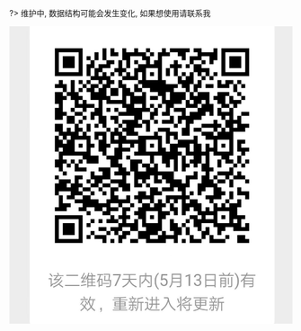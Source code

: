 
?> 维护中, 数据结构可能会发生变化, 如果想使用请联系我

![a](./temp.jpeg)

<!-- 

# Options & 配置选项

> 介绍 MiniSandbox 所有的配置选项, 下面以【在 js 中使用】为例进行代码演示

<br />

### el: string | HTMLDivElement

?> **`必传项`** 因为 Sandbox 需要一个容器

```js
new MiniSandbox({
  // 可以是类名, 或者id
  el: '#my-sandbox',

  // 也可以是 dom 元素
  el: document.querySelector('#my-sandbox')
})
```

<br />

### files: object

?> **`必传项`** 因为至少得有一个 tab 标签页


- **属性:**
  - `defaultValue?: string` 编辑器的默认值
  - `cssLibs?: string[]` 默认引入的 css 库
  - `jsLibs?: string[]` 默认引入的 js 库
  - `css?: string` 默认加载的 css 样式, 引入顺序在 cssLibs 的后面
  - `js?: string` 默认加载的 js 代码, 引入顺序在 jsLibs 的后面
  - `urlField?: string` 代码编译到 url 上所使用的字段, 默认为空

```js
new MiniSandbox({
  el: '#my-sandbox',
  files: {
    // 其中对象的键, 会被定义为 fileName, 也就是标签页的名字
    'index.html': {
      defaultValue: `<button onclick="alert('hello')">按钮</button>`
      css: `
        div {
          border: 1px solid red;
        }
      `,
      js: `
        window.onload = () => {
          console.log('你好鸭~')
        }
      `,
    }
  }
})
```

<br />

### publicResources: object

?> **`可选项`** 作为当前 Sandbox 下的公共资源, 但是需要注意: 当前 Sandbox 下的所有 tab 标签页都会加载这些资源

- **属性:**
  - `cssLibs?: string[]` 默认引入的 css 库
  - `jsLibs?: string[]` 默认引入的 js 库
  - `css?: string` 默认加载的 css 样式, 引入顺序在 cssLibs 的后面
  - `js?: string` 默认加载的 js 代码, 引入顺序在 jsLibs 的后面

```js
new MiniSandbox({
  el: '#my-sandbox',
  files: {
    'index.html': {}
  },
  publicResources: {
    cssLibs: [],
    jsLibs: [],
    css: `
      div {
        border: 1px solid red;
      }
    `,
    js: `
      window.onload = () => {
        console.log('你好鸭~')
      }
    `,
  }
})
```


<br />

### defaultConfig: object

?> **`可选项`** 用来设置一些 Sandbox 的默认配置

- **属性:**

  - `height?: string` Sandbox 的高度, 默认为 '300px'
  - `autoRun?: boolean` 每次修改后是否自动运行, 默认等于 true
  - `autoRunInterval?: number` 每次自动运行的时间间隔, 单位为毫秒, 默认等于 300
  - ~~`editorWidth?: string` 编辑区域默认的宽度占比, 默认编辑区域宽 50%~~ &ensp;*(版本大于`v0.3.4`后改为`editorRange`)*
  - `editorRange?: string` 编辑区域默认占比, 默认情况下编辑区域占 50%
  - `draggable?: boolean` 是否可以左右拖动布局, 默认为 true
  - `direction?: 'row' | 'row-reverse' | 'column' | 'column-reverse'` 控制上下/左右布局, 默认为 'row'

```js
new MiniSandbox({
  el: '#my-sandbox',
  files: {
    'index.html': {}
  },
  defaultConfig: {
    height: '300px',
    autoRun: true,
    autoRunInterval: 300,
    editorRange: '55%',
    draggable: true,
    direction: 'row'
  }
})
```

<br />

### events: object

?> **`可选项`** Sandbox 事件的触发回调函数

- **属性:**

  - `onLoad?: () => void` 在线编辑器初始化完成后触发 (因为 css 库和 js 库的加载是异步的)
  - `onChange?: () => void` 编辑器的内容发生变化时触发

```js
new MiniSandbox({
  el: '#my-sandbox',
  files: {
    'index.html': {}
  },
  events: {
    onLoad: () => {},
    onChange: () => {},
  }
})
``` -->